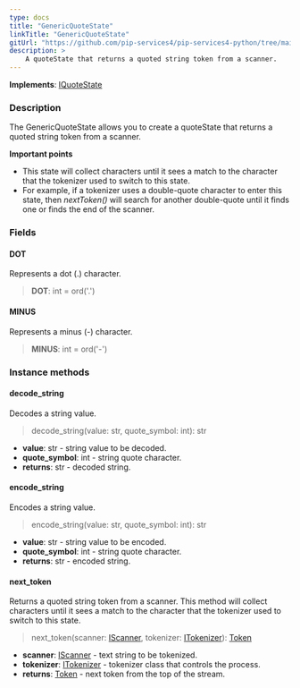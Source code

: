 ```yaml
---
type: docs
title: "GenericQuoteState"
linkTitle: "GenericQuoteState"
gitUrl: "https://github.com/pip-services4/pip-services4-python/tree/main/pip-services4-expressions-python"
description: > 
    A quoteState that returns a quoted string token from a scanner. 
---
```


**Implements**: [IQuoteState](../../iquote_state)

### Description

The GenericQuoteState allows you to create a quoteState that returns a quoted string token from a scanner.

**Important points**

- This state will collect characters until it sees a match to the character that the tokenizer used to switch to this state. 
- For example, if a tokenizer uses a double-quote character to enter this state, then *nextToken()* will search for another double-quote until it finds one or finds the end of the scanner.

### Fields

<span class="hide-title-link">

#### DOT
Represents a dot (.) character.
> **DOT**: int = ord('.')

#### MINUS
Represents a minus (-) character.
> **MINUS**: int = ord('-')

</span>



### Instance methods

#### decode_string
Decodes a string value.
> decode_string(value: str, quote_symbol: int): str

- **value**: str - string value to be decoded.
- **quote_symbol**: int - string quote character.
- **returns**: str - decoded string.

#### encode_string
Encodes a string value.
> encode_string(value: str, quote_symbol: int): str

- **value**: str - string value to be encoded.
- **quote_symbol**: int - string quote character.
- **returns**: str - encoded string.

#### next_token
Returns a quoted string token from a scanner. This method will collect
characters until it sees a match to the character that the tokenizer used
to switch to this state.

> next_token(scanner: [IScanner](../../../io/iscanner), tokenizer: [ITokenizer](../../itokenizer)): [Token](../../token)

- **scanner**: [IScanner](../../../io/iscanner) - text string to be tokenized.
- **tokenizer**: [ITokenizer](../../itokenizer) - tokenizer class that controls the process.
- **returns**: [Token](../../token) - next token from the top of the stream.
